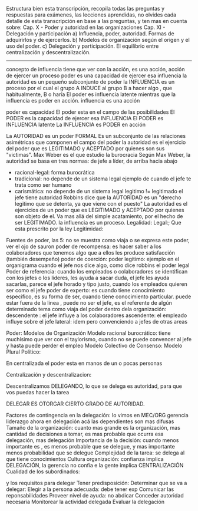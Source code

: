 Estructura bien esta transcripción, recopila todas las preguntas y respuestas para exámenes, las lecciones aprendidas,  no olvides cada detalle de esta transcripción en base a las preguntas, y ten mas en cuenta sobre: Cap.  X - Poder y autoridad en las organizaciones
Cap. XI - Delegación y participación
a) Influencia, poder, autoridad. Formas de adquirirlos y de ejercerlos.
b) Modelos de organización según el origen y el uso del poder.
c) Delegación y participación. El equilibrio entre centralización y descentralización.

---

concepto de influencia tiene que ver con la acción, es una acción, acción de ejercer un proceso
poder es una capacidad de ejercer esa influencia
la autoridad es un pequeño subconjunto de poder
la INFLUENCIA es un proceso por el cual el grupo A INDUCE al grupo B a hacer algo , que habitualmente, B o haría
El poder es influencia latente mientras que la influencia es poder en acción.
influencia es una acción

poder es capacidad
El poder esta en el campo de las posibilidades
El PODER es la capacidad de ejercer esa INFLUENCIA
El PODER es INFLUENCIA latente
La INFLUENCIA es PODER en acción

La AUTORIDAD es un poder FORMAL
Es un subconjunto de las relaciones asimétricas que componen el campo del poder
la autoridad es el ejercicio del poder que es LEGITIMADO y ACEPTADO por quienes son sus "victimas".
Max Weber es el que estudio la burocracia
Según Max Weber, la autoridad se basa en tres normas: de jefe a líder, de arriba hacia abajo
- racional-legal: forma burocrática
- tradicional: no depende de un sistema legal ejemplo de cuando el jefe te trata como ser humano
- carismática: no depende de un sistema legal
legitimo != legitimado
el jefe tiene autoridad
Robbins dice que la AUTORIDAD es un "derecho legitimo que se detenta, ya que viene con el puesto"
La autoridad es el ejercicios de un poder que es LEGITIMADO y ACEPTADO por quienes son objeto de el.
Va mas allá del simple acatamiento, por el hecho de ser LEGITIMADO.
la influencia es un proceso.
Legalidad:
Legal:; Que esta prescrito por la ley
Legitimidad:

Fuentes de poder, las 5: no se muestra como viaja o se expresa este poder, ver el ojo de sauron
poder de recompensa: es hacer saber a los colaboradores que tenemos algo que a ellos les produce satisfacción (también desempeño)
poder de coerción:
poder legitimo: ejemplo en el organigrama cuando el jefe nos dice algo, como dice robbins el poder legal
Poder de referencia: cuando los empleados o colaboradores se identifican con los jefes o los lideres, les ayuda a sacar duda, el jefe les ayuda sacarlas, parece el jefe horado y tipo justo, cuando los empleados quieren ser como el jefe
poder de experto: es cuando tiene conocimiento especifico, es su forma de ser, cuando tiene conocimiento particular. puede estar fuera de la linea , puede no ser el jefe, es el referente de algún determinado tema
como viaja del poder dentro dela organización:
descendente : el jefe influye a los colaboradores
ascendente: el empleado influye sobre el jefe
lateral: idem pero convenciendo a jefes de otras areas

Poder: Modelos de Organización
Modelo racional burocrático: tiene muchísimo que ver con el taylorismo, cuando no se puede convencer al jefe y hasta puede perder el empleo
Modelo Colectivo de Consenso:
Modelo Plural Político:




En centralizada el poder esta en manos de un o pocas personas

Centralización y descentralizacion:





Descentralizamos DELEGANDO, lo que se delega es autoridad, para que vos puedas hacer la tarea


DELEGAR ES OTORGAR CIERTO GRADO DE AUTORIDAD.

Factores de contingencia en la delegación:
lo vimos en
MEC/ORG
gerencia
liderazgo
ahora en delegación
acá las dependientes son mas difusas
Tamaño de la organización: cuanto mas grande es la organización, mas cantidad de decisiones a tomar, es mas probable que ocurra esa delegación, mas delegación
Importancia de la decisión: cuando menos importante es , es menos probable que se delegue, y mas importante menos probabilidad que se delegue
Complejidad de la tarea: se delega al que tiene conocimientos
Cultura organización: confianza implica DELEGACIÓN, la gerencia no confía e la gente implica CENTRALIZACIÓN
Cualidad de los subordinados:

y los requisitos para delegar
Tener predisposición:
Determinar que se va a delegar:
Elegir a la persona adecuada: debe tener exp
Comunicar las reponsabilidades
Proveer nivel de ayuda: no abdicar
Conceder autoridad necesaria
Monitorear la actividad delegada
Evaluar la delegación
